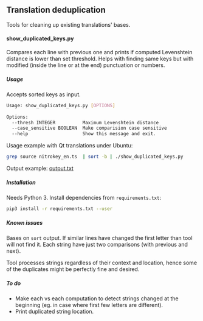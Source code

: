 ## Translation deduplication

Tools for cleaning up existing translations' bases.

#### show_duplicated_keys.py

Compares each line with previous one 
and prints if computed Levenshtein distance is lower than set 
threshold. Helps with finding same keys but with modified (inside the line or at the end) 
punctuation or numbers.

##### Usage
Accepts sorted keys as input.

```bash
Usage: show_duplicated_keys.py [OPTIONS]                                         
                                                                                 
Options:                                                                         
  --thresh INTEGER          Maximum Levenshtein distance                         
  --case_sensitive BOOLEAN  Make comparision case sensitive                      
  --help                    Show this message and exit.                          
```

Usage example with Qt translations under Ubuntu:
```bash
grep source nitrokey_en.ts  | sort -b | ./show_duplicated_keys.py
```
Output example: [output.txt](output.txt)

##### Installation
Needs Python 3. Install dependencies from `requirements.txt`:
```bash
pip3 install -r requirements.txt --user
```

##### Known issues
Bases on `sort` output. If similar lines have changed the first 
letter than tool will not find it. Each string have just two comparisons 
(with previous and next). 

Tool processes strings regardless of their context and location, hence some 
of the duplicates might be perfectly fine and desired.

##### To do
- Make each vs each computation to detect strings changed at the beginning 
(eg. in case where first few letters are different).
- Print duplicated string location.